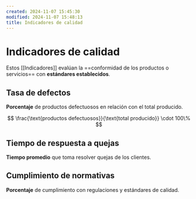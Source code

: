 ```yaml
---
created: 2024-11-07 15:45:30
modified: 2024-11-07 15:48:13
title: Indicadores de calidad
---
```


# Indicadores de calidad

Estos [[Indicadores]] evalúan la ==conformidad de los productos o servicios== con **estándares establecidos**.

## Tasa de defectos

**Porcentaje** de productos defectuosos en relación con el total producido.

$$
\frac{\text{productos defectuosos}}{\text{total producido}} \cdot 100\%
$$

## Tiempo de respuesta a quejas

**Tiempo promedio** que toma resolver quejas de los clientes.

## Cumplimiento de normativas

**Porcentaje** de cumplimiento con regulaciones y estándares de calidad.
